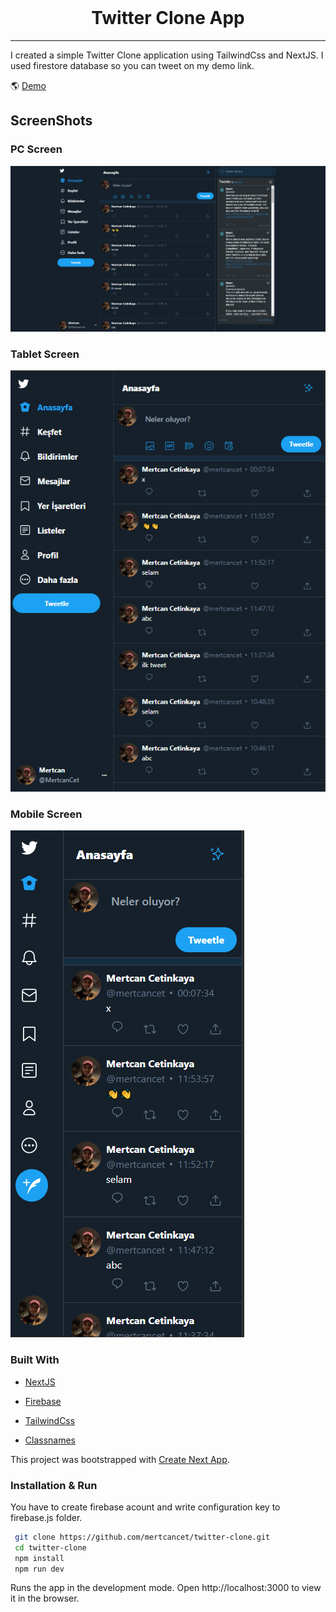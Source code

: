 <br />
<p align="center">

  <h1 align="center">Twitter Clone App</h1>

</p>

<hr/>
I created a simple Twitter Clone application using TailwindCss  and NextJS. I used firestore database so you can tweet on my demo link.

:earth_americas:  [Demo](https://twitter-clone-mertcancet.vercel.app/)

## ScreenShots

### PC Screen
![](screenshots/pc-twitter.png)
### Tablet Screen
![](screenshots/tablet-twitter.png)
### Mobile Screen
![](screenshots/mobile-twitter.png)



### Built With

- [NextJS](https://nextjs.org/)
- [Firebase](https://firebase.google.com/)
- [TailwindCss](https://tailwindcss.com/)

- [Classnames](https://www.npmjs.com/package/classnames)

This project was bootstrapped with [Create Next App](https://nextjs.org/docs/api-reference/create-next-app).

### Installation & Run
You have to create firebase acount and write configuration key to firebase.js folder.

```sh
 git clone https://github.com/mertcancet/twitter-clone.git
 cd twitter-clone
 npm install
 npm run dev
```

Runs the app in the development mode.
Open http://localhost:3000 to view it in the browser.
